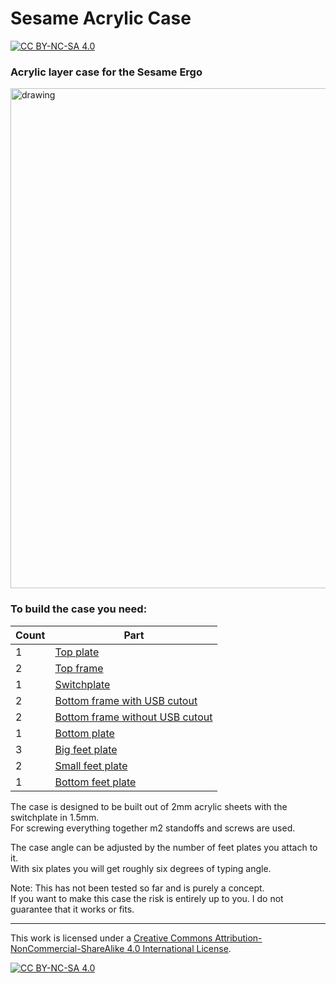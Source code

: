 # Sesame Acrylic Case

[![CC BY-NC-SA 4.0][cc-by-nc-sa-shield]][cc-by-nc-sa]

### Acrylic layer case for the Sesame Ergo

<img src="https://i.imgur.com/alJXngA.png" alt="drawing" width="800"/>

### To build the case you need:
|Count|Part|
|-|-|
|1|[Top plate](layer-top.dxf)|
|2|[Top frame](layer-frame-top.dxf)|
|1|[Switchplate](layer-plate.dxf)|
|2|[Bottom frame with USB cutout](layer-frame-bottom-usb.dxf)|
|2|[Bottom frame without USB cutout](layer-frame-bottom.dxf)|
|1|[Bottom plate](layer-bottom.dxf)|
|3|[Big feet plate](layer-feet-big.dxf)|
|2|[Small feet plate](layer-feet-small.dxf)|
|1|[Bottom feet plate](layer-feet-bottom.dxf)|

The case is designed to be built out of 2mm acrylic sheets with the switchplate in 1.5mm.  
For screwing everything together m2 standoffs and screws are used.

The case angle can be adjusted by the number of feet plates you attach to it.<br>
With six plates you will get roughly six degrees of typing angle.

Note: This has not been tested so far and is purely a concept.<br>
If you want to make this case the risk is entirely up to you. I do not guarantee that it works or fits.

---

This work is licensed under a
[Creative Commons Attribution-NonCommercial-ShareAlike 4.0 International License][cc-by-nc-sa].

[![CC BY-NC-SA 4.0][cc-by-nc-sa-image]][cc-by-nc-sa]

[cc-by-nc-sa]: http://creativecommons.org/licenses/by-nc-sa/4.0/
[cc-by-nc-sa-image]: https://licensebuttons.net/l/by-nc-sa/4.0/88x31.png
[cc-by-nc-sa-shield]: https://img.shields.io/badge/License-CC%20BY--NC--SA%204.0-lightgrey.svg
